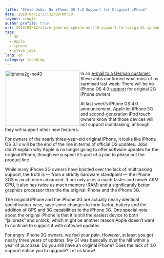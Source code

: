 ```yaml
---
title: "Steve Jobs: No iPhone OS 4.0 Support for Original iPhone"
date: 2010-04-12T17:32:00+00:00
layout: single
author_profile: true
url: 2010/04/12/steve-jobs-no-iphone-os-4-0-support-for-original-iphone/
tags:
  - 3G
  - Apple
  - iphone
  - steve jobs
lang: en
category: techblog
---
```

[<img title="iphone2g-no40" border="0" alt="iphone2g-no40" align="left" src="http://lh4.ggpht.com/_vaUVXcmC3OI/S8NSLAiEONI/AAAAAAAAB5w/x5s9YGYUeXo/iphone2g-no40_thumb%5B1%5D.jpg?imgmax=800" width="244" height="179" />](http://lh4.ggpht.com/_vaUVXcmC3OI/S8NSI6V9O1I/AAAAAAAAB5s/S_fm5usetJk/s1600-h/iphone2g-no40%5B3%5D.jpg) In an [e-mail to a German customer](http://twitter.com/ven000m/status/11988413732), Steve Jobs confirmed what most of us surmised last week: There will be no iPhone OS 4.0 [support](http://www.macstories.net/news/steve-jobs-replies-to-mail-apple-is-dropping-support-for-the-iphone-2g/) for original 2G iPhone owners. 

At last week’s iPhone OS 4.0 announcement, Apple let iPhone 3G and second-generation iPod touch owners know that those devices will not support multitasking, although they will support other new features. 

For owners of the nearly three-year-old original iPhone, it looks like iPhone OS 3.1.x will be the end of the line in terms of official OS updates. Jobs didn’t explain why Apple is no longer going to offer software updates for the original iPhone, though we suspect it’s part of a plan to phase out the product line. 

While many iPhone 3G owners have bristled over the lack of multitasking support, the truth is — from a strictly hardware standpoint — the iPhone 3GS is much more advanced. It not only uses a much faster and newer ARM CPU, it also has twice as much memory (RAM) and a significantly better graphics processor than the the original iPhone and the iPhone 3G. 

The original iPhone and the iPhone 3G are actually nearly identical specification-wise, save some changes to form factor, battery and the addition of GPS and 3G capabilities to the iPhone 3G. One special note about the original iPhone is that it is still the easiest device to both “jailbreak” and unlock, which might be another reason Apple doesn’t want to continue to support it with software updates. 

For angry iPhone 2G owners, we feel your pain. However, at least you got nearly three years of updates. My G1 was basically over the hill within a year of purchase. Do you still have an original iPhone? Does the lack of 4.0 support entice you to upgrade? Let us know!